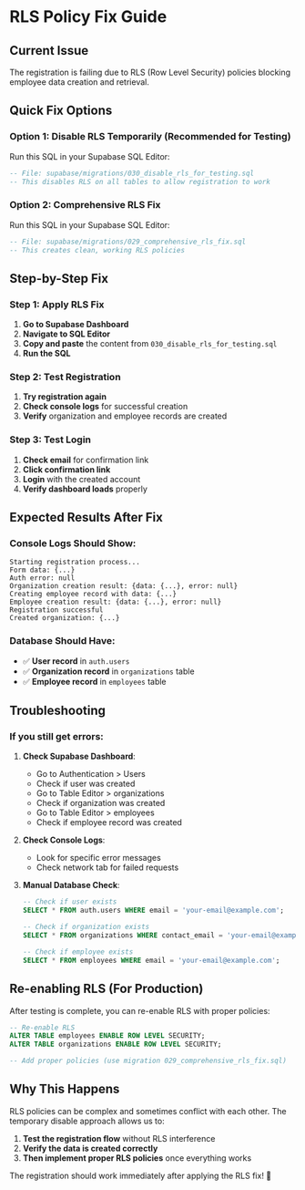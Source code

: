 # RLS Policy Fix Guide

## Current Issue
The registration is failing due to RLS (Row Level Security) policies blocking employee data creation and retrieval.

## Quick Fix Options

### Option 1: Disable RLS Temporarily (Recommended for Testing)
Run this SQL in your Supabase SQL Editor:
```sql
-- File: supabase/migrations/030_disable_rls_for_testing.sql
-- This disables RLS on all tables to allow registration to work
```

### Option 2: Comprehensive RLS Fix
Run this SQL in your Supabase SQL Editor:
```sql
-- File: supabase/migrations/029_comprehensive_rls_fix.sql
-- This creates clean, working RLS policies
```

## Step-by-Step Fix

### Step 1: Apply RLS Fix
1. **Go to Supabase Dashboard**
2. **Navigate to SQL Editor**
3. **Copy and paste** the content from `030_disable_rls_for_testing.sql`
4. **Run the SQL**

### Step 2: Test Registration
1. **Try registration again**
2. **Check console logs** for successful creation
3. **Verify** organization and employee records are created

### Step 3: Test Login
1. **Check email** for confirmation link
2. **Click confirmation link**
3. **Login** with the created account
4. **Verify dashboard loads** properly

## Expected Results After Fix

### Console Logs Should Show:
```
Starting registration process...
Form data: {...}
Auth error: null
Organization creation result: {data: {...}, error: null}
Creating employee record with data: {...}
Employee creation result: {data: {...}, error: null}
Registration successful
Created organization: {...}
```

### Database Should Have:
- ✅ **User record** in `auth.users`
- ✅ **Organization record** in `organizations` table
- ✅ **Employee record** in `employees` table

## Troubleshooting

### If you still get errors:

1. **Check Supabase Dashboard**:
   - Go to Authentication > Users
   - Check if user was created
   - Go to Table Editor > organizations
   - Check if organization was created
   - Go to Table Editor > employees
   - Check if employee record was created

2. **Check Console Logs**:
   - Look for specific error messages
   - Check network tab for failed requests

3. **Manual Database Check**:
   ```sql
   -- Check if user exists
   SELECT * FROM auth.users WHERE email = 'your-email@example.com';
   
   -- Check if organization exists
   SELECT * FROM organizations WHERE contact_email = 'your-email@example.com';
   
   -- Check if employee exists
   SELECT * FROM employees WHERE email = 'your-email@example.com';
   ```

## Re-enabling RLS (For Production)

After testing is complete, you can re-enable RLS with proper policies:

```sql
-- Re-enable RLS
ALTER TABLE employees ENABLE ROW LEVEL SECURITY;
ALTER TABLE organizations ENABLE ROW LEVEL SECURITY;

-- Add proper policies (use migration 029_comprehensive_rls_fix.sql)
```

## Why This Happens

RLS policies can be complex and sometimes conflict with each other. The temporary disable approach allows us to:
1. **Test the registration flow** without RLS interference
2. **Verify the data is created correctly**
3. **Then implement proper RLS policies** once everything works

The registration should work immediately after applying the RLS fix! 🎉

